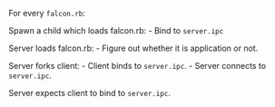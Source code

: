 For every `falcon.rb`:

Spawn a child which loads falcon.rb:
	- Bind to `server.ipc`

Server loads falcon.rb:
	- Figure out whether it is application or not.

Server forks client:
	- Client binds to `server.ipc`.
	- Server connects to `server.ipc`.


Server expects client to bind to `server.ipc`.